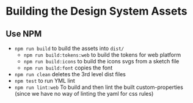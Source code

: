 # Building the Design System Assets

## Use NPM
- `npm run build` to build the assets into `dist/`
  - `npm run build:tokens:web` to build the tokens for web platform
  - `npm run build:icons` to build the icons svgs from a sketch file
  - `npm run build:font` copies the font
- `npm run clean` deletes the 3rd level dist files
- `npm test` to run YML lint
- `npm run lint:web` To build and then lint the built custom-properties (since we have no way of linting the yaml for css rules)
